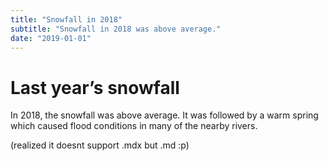 ```yaml
---
title: "Snowfall in 2018"
subtitle: "Snowfall in 2018 was above average."
date: "2019-01-01"
---
```


# Last year’s snowfall

In 2018, the snowfall was above average.
It was followed by a warm spring which caused
flood conditions in many of the nearby rivers.

(realized it doesnt support .mdx but .md :p)
